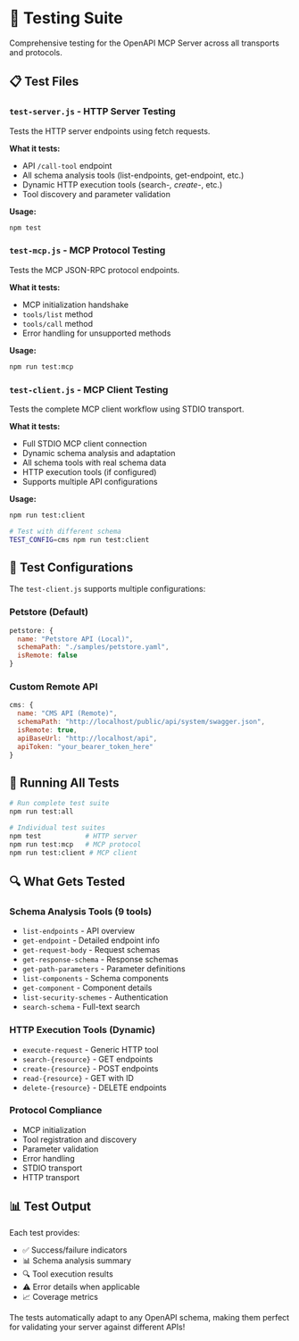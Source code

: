 # 🧪 Testing Suite

Comprehensive testing for the OpenAPI MCP Server across all transports and protocols.

## 📋 Test Files

### `test-server.js` - HTTP Server Testing
Tests the HTTP server endpoints using fetch requests.

**What it tests:**
- API `/call-tool` endpoint
- All schema analysis tools (list-endpoints, get-endpoint, etc.)
- Dynamic HTTP execution tools (search-*, create-*, etc.)
- Tool discovery and parameter validation

**Usage:**
```bash
npm test
```

### `test-mcp.js` - MCP Protocol Testing  
Tests the MCP JSON-RPC protocol endpoints.

**What it tests:**
- MCP initialization handshake
- `tools/list` method
- `tools/call` method
- Error handling for unsupported methods

**Usage:**
```bash
npm run test:mcp
```

### `test-client.js` - MCP Client Testing
Tests the complete MCP client workflow using STDIO transport.

**What it tests:**
- Full STDIO MCP client connection
- Dynamic schema analysis and adaptation
- All schema tools with real schema data
- HTTP execution tools (if configured)
- Supports multiple API configurations

**Usage:**
```bash
npm run test:client

# Test with different schema
TEST_CONFIG=cms npm run test:client
```

## 🔧 Test Configurations

The `test-client.js` supports multiple configurations:

### Petstore (Default)
```javascript
petstore: {
  name: "Petstore API (Local)",
  schemaPath: "./samples/petstore.yaml",
  isRemote: false
}
```

### Custom Remote API
```javascript
cms: {
  name: "CMS API (Remote)", 
  schemaPath: "http://localhost/public/api/system/swagger.json",
  isRemote: true,
  apiBaseUrl: "http://localhost/api",
  apiToken: "your_bearer_token_here"
}
```

## 🎯 Running All Tests

```bash
# Run complete test suite
npm run test:all

# Individual test suites
npm test           # HTTP server
npm run test:mcp   # MCP protocol  
npm run test:client # MCP client
```

## 🔍 What Gets Tested

### Schema Analysis Tools (9 tools)
- `list-endpoints` - API overview
- `get-endpoint` - Detailed endpoint info
- `get-request-body` - Request schemas
- `get-response-schema` - Response schemas
- `get-path-parameters` - Parameter definitions
- `list-components` - Schema components
- `get-component` - Component details
- `list-security-schemes` - Authentication
- `search-schema` - Full-text search

### HTTP Execution Tools (Dynamic)
- `execute-request` - Generic HTTP tool
- `search-{resource}` - GET endpoints
- `create-{resource}` - POST endpoints
- `read-{resource}` - GET with ID
- `delete-{resource}` - DELETE endpoints

### Protocol Compliance
- MCP initialization
- Tool registration and discovery
- Parameter validation
- Error handling
- STDIO transport
- HTTP transport

## 📊 Test Output

Each test provides:
- ✅ Success/failure indicators
- 📊 Schema analysis summary
- 🔍 Tool execution results
- ⚠️ Error details when applicable
- 📈 Coverage metrics

The tests automatically adapt to any OpenAPI schema, making them perfect for validating your server against different APIs!